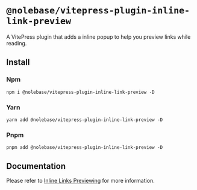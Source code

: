 # `@nolebase/vitepress-plugin-inline-link-preview`

A VitePress plugin that adds a inline popup to help you preview links while reading.

## Install

### Npm

```shell
npm i @nolebase/vitepress-plugin-inline-link-preview -D
```

### Yarn

```shell
yarn add @nolebase/vitepress-plugin-inline-link-preview -D
```

### Pnpm

```shell
pnpm add @nolebase/vitepress-plugin-inline-link-preview -D
```

## Documentation

Please refer to [Inline Links Previewing](https://nolebase-integrations.ayaka.io/pages/en/integrations/vitepress-plugin-inline-link-preview/) for more information.
